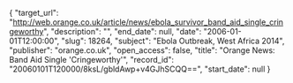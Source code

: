 {
  "target_url": "http://web.orange.co.uk/article/news/ebola_survivor_band_aid_single_cringeworthy", 
  "description": "", 
  "end_date": null, 
  "date": "2006-01-01T12:00:00", 
  "slug": 18264, 
  "subject": "Ebola Outbreak, West Africa 2014", 
  "publisher": "orange.co.uk", 
  "open_access": false, 
  "title": "Orange News: Band Aid Single 'Cringeworthy'", 
  "record_id": "20060101T120000/8ksL/gbldAwp+v4GJhSCQQ==", 
  "start_date": null
}


